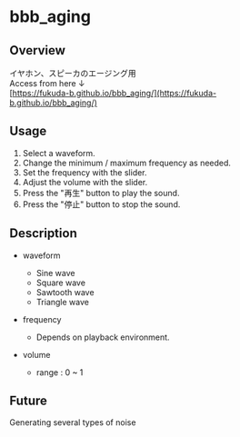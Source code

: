 # bbb_aging  
## Overview  
イヤホン、スピーカのエージング用  
Access from here ↓  
[https://fukuda-b.github.io/bbb_aging/](https://fukuda-b.github.io/bbb_aging/)  
  
## Usage  
1. Select a waveform.  
2. Change the minimum / maximum frequency as needed.  
3. Set the frequency with the slider.  
4. Adjust the volume with the slider.  
5. Press the "再生" button to play the sound.  
6. Press the "停止" button to stop the sound.  

## Description  
- waveform  
  - Sine wave  
  - Square wave  
  - Sawtooth wave  
  - Triangle wave  
  
- frequency  
  - Depends on playback environment.  

- volume  
  - range : 0 ~ 1  

## Future
Generating several types of noise
